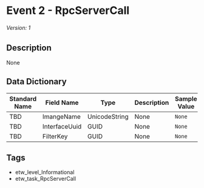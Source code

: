 # Event 2 - RpcServerCall
###### Version: 1

## Description
None

## Data Dictionary
|Standard Name|Field Name|Type|Description|Sample Value|
|---|---|---|---|---|
|TBD|ImangeName|UnicodeString|None|`None`|
|TBD|InterfaceUuid|GUID|None|`None`|
|TBD|FilterKey|GUID|None|`None`|

## Tags
* etw_level_Informational
* etw_task_RpcServerCall